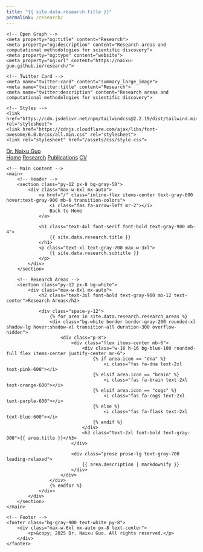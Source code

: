 ```yaml
---
title: "{{ site.data.research.title }}"
permalink: /research/
---
```


<!DOCTYPE html>
<html lang="en">
<head>
    <meta charset="UTF-8">
    <meta name="viewport" content="width=device-width, initial-scale=1.0">
    <title>Research - Dr. Naixu Guo - Academic Homepage</title>
    <meta name="description" content="Research areas and computational methodologies for scientific discovery">
    <meta name="author" content="Dr. Naixu Guo">
    
    <!-- Open Graph -->
    <meta property="og:title" content="Research">
    <meta property="og:description" content="Research areas and computational methodologies for scientific discovery">
    <meta property="og:type" content="website">
    <meta property="og:url" content="https://naixu-guo.github.io/research/">
    
    <!-- Twitter Card -->
    <meta name="twitter:card" content="summary_large_image">
    <meta name="twitter:title" content="Research">
    <meta name="twitter:description" content="Research areas and computational methodologies for scientific discovery">
    
    <!-- Styles -->
    <link href="https://cdn.jsdelivr.net/npm/tailwindcss@2.2.19/dist/tailwind.min.css" rel="stylesheet">
    <link href="https://cdnjs.cloudflare.com/ajax/libs/font-awesome/6.0.0/css/all.min.css" rel="stylesheet">
    <link rel="stylesheet" href="/assets/css/style.css">
</head>
<body class="bg-white text-gray-900">
    <!-- Navigation -->
    <nav class="bg-white shadow-sm border-b border-gray-200 sticky top-0 z-50">
        <div class="max-w-7xl mx-auto px-4 sm:px-6 lg:px-8">
            <div class="flex justify-between h-16">
                <div class="flex items-center">
                    <a href="/" class="text-xl font-bold text-gray-900 hover:text-blue-600 transition-colors">
                        Dr. Naixu Guo
                    </a>
                </div>
                <div class="flex items-center space-x-8">
                    <a href="/" class="text-gray-700 hover:text-blue-600 transition-colors">Home</a>
                    <a href="/research" class="text-gray-700 hover:text-blue-600 transition-colors">Research</a>
                    <a href="/publications" class="text-gray-700 hover:text-blue-600 transition-colors">Publications</a>
                    <a href="/cv" class="text-gray-700 hover:text-blue-600 transition-colors">CV</a>
                </div>
            </div>
        </div>
    </nav>

    <!-- Main Content -->
    <main>
        <!-- Header -->
        <section class="py-12 px-8 bg-gray-50">
            <div class="max-w-6xl mx-auto">
                <a href="/" class="inline-flex items-center text-gray-600 hover:text-gray-900 mb-6 transition-colors">
                    <i class="fas fa-arrow-left mr-2"></i>
                    Back to Home
                </a>
                
                <h1 class="text-4xl font-serif font-bold text-gray-900 mb-4">
                    {{ site.data.research.title }}
                </h1>
                <p class="text-xl text-gray-700 max-w-3xl">
                    {{ site.data.research.subtitle }}
                </p>
            </div>
        </section>

        <!-- Research Areas -->
        <section class="py-12 px-8 bg-white">
            <div class="max-w-6xl mx-auto">
                <h2 class="text-3xl font-bold text-gray-900 mb-12 text-center">Research Areas</h2>
                
                <div class="space-y-12">
                    {% for area in site.data.research.research_areas %}
                    <div class="bg-white border border-gray-200 rounded-xl shadow-lg hover:shadow-xl transition-all duration-300 overflow-hidden">
                        <div class="p-8">
                            <div class="flex items-center mb-6">
                                <div class="w-16 h-16 bg-blue-100 rounded-full flex items-center justify-center mr-6">
                                    {% if area.icon == "dna" %}
                                        <i class="fas fa-dna text-2xl text-pink-600"></i>
                                    {% elsif area.icon == "brain" %}
                                        <i class="fas fa-brain text-2xl text-orange-600"></i>
                                    {% elsif area.icon == "cogs" %}
                                        <i class="fas fa-cogs text-2xl text-purple-600"></i>
                                    {% else %}
                                        <i class="fas fa-flask text-2xl text-blue-600"></i>
                                    {% endif %}
                                </div>
                                <h3 class="text-2xl font-bold text-gray-900">{{ area.title }}</h3>
                            </div>
                            
                            <div class="prose prose-lg text-gray-700 leading-relaxed">
                                {{ area.description | markdownify }}
                            </div>
                        </div>
                    </div>
                    {% endfor %}
                </div>
            </div>
        </section>
    </main>

    <!-- Footer -->
    <footer class="bg-gray-900 text-white py-8">
        <div class="max-w-6xl mx-auto px-8 text-center">
            <p>&copy; 2025 Dr. Naixu Guo. All rights reserved.</p>
        </div>
    </footer>
</body>
</html>

